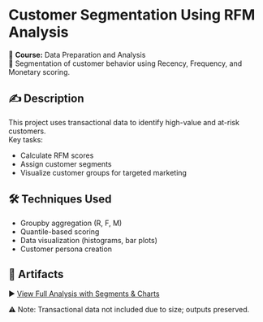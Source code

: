 # Customer Segmentation Using RFM Analysis

📘 **Course:** Data Preparation and Analysis  
📁 Segmentation of customer behavior using Recency, Frequency, and Monetary scoring.

## ✍️ Description

This project uses transactional data to identify high-value and at-risk customers.  
Key tasks:
- Calculate RFM scores
- Assign customer segments
- Visualize customer groups for targeted marketing

## 🛠️ Techniques Used

- Groupby aggregation (R, F, M)
- Quantile-based scoring
- Data visualization (histograms, bar plots)
- Customer persona creation

## 📎 Artifacts

▶️ [View Full Analysis with Segments & Charts](./rfm-segmentation.html)

⚠️ Note: Transactional data not included due to size; outputs preserved.

